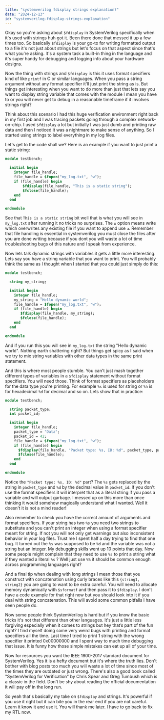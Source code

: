 ```yaml
---
title: "systemverilog fdisplay strings explanation?"
date: "2024-12-13"
id: "systemverilog-fdisplay-strings-explanation"
---
```


Okay so you're asking about `$fdisplay` in SystemVerilog specifically when it's used with strings huh got it. Been there done that messed it up a few times too. So basically `$fdisplay` is your go-to for writing formatted output to a file it's not just about strings but let's focus on that aspect since that's what you're asking. It's a system task a built-in thing in the language and it's super handy for debugging and logging info about your hardware designs.

Now the thing with strings and `$fdisplay` is this it uses format specifiers kind of like `printf` in C or similar languages. When you pass a string argument without any format specifier it'll just print the string as is. But things get interesting when you want to do more than just that lets say you want to display string variable that comes with the module I mean you have to or you will never get to debug in a reasonable timeframe if it involves strings right?

Think about this scenario I had this huge verification environment right back in my first job and I was tracing packets going through a complex network-on-chip. I used `$fdisplay` a lot but initially I was just dumb and printing raw data and then I noticed it was a nightmare to make sense of anything. So I started using strings to label everything in my log files.

Let's get to the code shall we? Here is an example if you want to just print a static string:

```systemverilog
module testbench;

  initial begin
    integer file_handle;
    file_handle = $fopen("my_log.txt", "w");
    if (file_handle) begin
        $fdisplay(file_handle, "This is a static string");
        $fclose(file_handle);
    end
  end

endmodule
```

See that `This is a static string` bit well that is what you will see in `my_log.txt` after running it no tricks no surprises. The `w` option means write which overwrites any existing file if you want to append use `a`. Remember that file handling is essential in systemverilog you must close the files after you are done writing because if you dont you will waste a lot of time troubleshooting bugs of this nature and I speak from experience.

Now lets talk dynamic strings with variables it gets a little more interesting. Lets say you have a string variable that you want to print. You will probably think the same as I thought when I started that you could just simply do this:

```systemverilog
module testbench;

  string my_string;

  initial begin
    integer file_handle;
    my_string = "Hello dynamic world";
    file_handle = $fopen("my_log.txt", "w");
    if (file_handle) begin
       $fdisplay(file_handle, my_string);
       $fclose(file_handle);
    end
  end

endmodule
```

And if you run this you will see in `my_log.txt` the string "Hello dynamic world". Nothing earth shattering right? But things get spicy as I said when we try to mix string variables with other data types in the same print statement.

And this is where most people stumble. You can't just mash together different types of variables in a `$fdisplay` statement without format specifiers. You will need those. Think of format specifiers as placeholders for the data type you're printing. For example `%s` is used for string or `%h` is for hexadecimal `%d` for decimal and so on. Lets show that in practice:

```systemverilog
module testbench;

  string packet_type;
  int packet_id;

  initial begin
    integer file_handle;
    packet_type = "Data";
    packet_id = 42;
    file_handle = $fopen("my_log.txt", "w");
    if (file_handle) begin
      $fdisplay(file_handle, "Packet type: %s, ID: %d", packet_type, packet_id);
      $fclose(file_handle);
    end
  end

endmodule
```

Notice the `"Packet type: %s, ID: %d"` part? The `%s` gets replaced by the string in `packet_type` and `%d` by the decimal value in `packet_id`. If you don't use the format specifiers it will interpret that as a literal string if you pass a variable and will output garbage. I messed up on this more than once thinking it would somehow magically understand what I wanted. Well it doesn't it is not a mind reader!

Also remember to check you have the correct amount of arguments and format specifiers. If your string has two `%s` you need two strings to substitute and you can't print an integer when using a format specifier meant for string. If not you will not only get warnings but also inconsistent behavior in your log files. Trust me I spent half a day trying to find that one bug. It turned out the `%s` was supposed to be `%d` and the variable was not a string but an integer. My debugging skills went up 10 points that day. Now some people might complain that they need to use `%s` to print a string what if they wanted a literal `%s` ? Well just use `%%` it should be common enough across programming languages right?

And a final tip when dealing with long strings I mean those that you construct with concatenation using curly braces like this `{string1, string2}` you are going to want to be extra careful. You will need to allocate memory dynamically with `$sformatf` and then pass it to `$fdisplay`. I don't have a code example for that right now but you should look into it if you deal with string concatenation. This will avoid some common pitfalls I have seen people do.

Now some people think SystemVerilog is hard but if you know the basic tricks it's not that different than other languages. It's just a little less forgiving especially when it comes to strings but hey that’s part of the fun right? I find myself doing some very weird bugs with printing and format specifiers all the time. Last time I tried to print 1 string with the wrong specifier it printed 0x00000000 and I spent way to much time debugging that issue. It is funny how those simple mistakes can eat up all of your time.

Now for resources you want the IEEE 1800-2017 standard document for SystemVerilog. Yes it is a hefty document but it's where the truth lies. Don't bother with blog posts too much you will waste a lot of time since most of the times they are outdated or just wrong. There's also a good book called "SystemVerilog for Verification" by Chris Spear and Greg Tumbush which is a classic in the field. Don't be shy about reading the official documentation it will pay off in the long run.

So yeah that's basically my take on `$fdisplay` and strings. It's powerful if you use it right but it can bite you in the rear end if you are not careful. Learn it know it and use it. You will thank me later. I have to go back to fix my RTL now.
